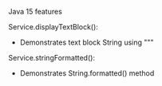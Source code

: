 
Java 15 features

Service.displayTextBlock():
- Demonstrates text block String using """

Service.stringFormatted():
- Demonstrates  String.formatted() method

